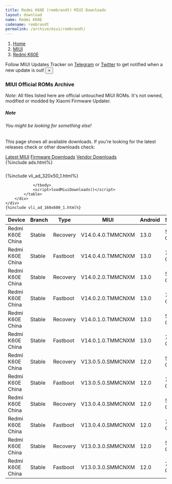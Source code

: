 ```yaml
---
title: Redmi K60E (rembrandt) MIUI Downloads
layout: download
name: Redmi K60E
codename: rembrandt
permalink: /archive/miui/rembrandt/
---
```

<nav aria-label="breadcrumb">
    <ol class="breadcrumb">
        <li class="breadcrumb-item"><a href="/">Home</a></li>
        <li class="breadcrumb-item"><a href="/miui/">MIUI</a></li>
        <li class="breadcrumb-item active" aria-current="page"><a href="/miui/rembrandt/">Redmi K60E</a></li>
    </ol>
</nav>
<div class="alert alert-primary alert-dismissible fade show" role="alert">
    Follow MIUI Updates Tracker on <a href="https://t.me/MIUIUpdatesTracker" class="alert-link">Telegram</a>
     or <a href="https://twitter.com/MiFwUpdater" class="alert-link">Twitter</a> to get notified when a new update is out!
    <button type="button" class="close" data-dismiss="alert" aria-label="Close">
        <span aria-hidden="true">&times;</span>
    </button>
</div>

### MIUI Official ROMs Archive
*Note*: All files listed here are official untouched MIUI ROMs. It's not owned, modified or modded by Xiaomi Firmware Updater.
<div class="card">
  <div class="card-body">
    <h5 class="card-title">Note</h5>
    <h6 class="card-subtitle mb-2 text-muted">You might be looking for something else!</h6>
    <p class="card-text">This page shows all available downloads.
     If you're looking for the latest releases check or other downloads check:</p>
    <a href="/miui/rembrandt/" class="card-link">Latest MIUI</a>
    <a href="/firmware/rembrandt/" class="card-link">Firmware Downloads</a>
    <a href="/vendor/rembrandt/" class="card-link">Vendor Downloads</a>
  </div>
</div>
{%include ads.html%}
<div class="row justify-content-center">
    <div class="col-10">
        <div class="table-responsive-md" style="margin-top: 25px;">
            {%include vli_ad_320x50_1.html%}
            <table id="miui" class="display dt-responsive nowrap compact table table-striped table-hover table-sm">
                <thead class="thead-dark">
                    <tr>
                        <th data-ref="device">Device</th>
                        <th data-ref="branch">Branch</th>
                        <th data-ref="type">Type</th>
                        <th data-ref="miui">MIUI</th>
                        <th data-ref="android">Android</th>
                        <th data-ref="size">Size</th>
                        <th data-ref="size">Date</th>
                        <th data-ref="link">Link</th>
                    </tr>
                </thead>
                <tbody>
                <tr><td>Redmi K60E China</td><td>Stable</td><td>Recovery</td><td>V14.0.4.0.TMMCNXM</td><td>13.0</td><td>5.8 GB</td><td>2023-09-07</td><td><a href="/miui/rembrandt/stable/V14.0.4.0.TMMCNXM/">Download</a></td></tr>
<tr><td>Redmi K60E China</td><td>Stable</td><td>Fastboot</td><td>V14.0.4.0.TMMCNXM</td><td>13.0</td><td>7.2 GB</td><td>2023-09-01</td><td><a href="/miui/rembrandt/stable/V14.0.4.0.TMMCNXM/">Download</a></td></tr>
<tr><td>Redmi K60E China</td><td>Stable</td><td>Recovery</td><td>V14.0.2.0.TMMCNXM</td><td>13.0</td><td>5.9 GB</td><td>2023-06-26</td><td><a href="/miui/rembrandt/stable/V14.0.2.0.TMMCNXM/">Download</a></td></tr>
<tr><td>Redmi K60E China</td><td>Stable</td><td>Fastboot</td><td>V14.0.2.0.TMMCNXM</td><td>13.0</td><td>7.3 GB</td><td>2023-06-09</td><td><a href="/miui/rembrandt/stable/V14.0.2.0.TMMCNXM/">Download</a></td></tr>
<tr><td>Redmi K60E China</td><td>Stable</td><td>Recovery</td><td>V14.0.1.0.TMMCNXM</td><td>13.0</td><td>5.9 GB</td><td>2023-04-25</td><td><a href="/miui/rembrandt/stable/V14.0.1.0.TMMCNXM/">Download</a></td></tr>
<tr><td>Redmi K60E China</td><td>Stable</td><td>Fastboot</td><td>V14.0.1.0.TMMCNXM</td><td>13.0</td><td>7.3 GB</td><td>2023-04-14</td><td><a href="/miui/rembrandt/stable/V14.0.1.0.TMMCNXM/">Download</a></td></tr>
<tr><td>Redmi K60E China</td><td>Stable</td><td>Recovery</td><td>V13.0.5.0.SMMCNXM</td><td>12.0</td><td>5.6 GB</td><td>2023-02-22</td><td><a href="/miui/rembrandt/stable/V13.0.5.0.SMMCNXM/">Download</a></td></tr>
<tr><td>Redmi K60E China</td><td>Stable</td><td>Fastboot</td><td>V13.0.5.0.SMMCNXM</td><td>12.0</td><td>7.1 GB</td><td>2023-02-16</td><td><a href="/miui/rembrandt/stable/V13.0.5.0.SMMCNXM/">Download</a></td></tr>
<tr><td>Redmi K60E China</td><td>Stable</td><td>Recovery</td><td>V13.0.4.0.SMMCNXM</td><td>12.0</td><td>5.7 GB</td><td>2023-01-13</td><td><a href="/miui/rembrandt/stable/V13.0.4.0.SMMCNXM/">Download</a></td></tr>
<tr><td>Redmi K60E China</td><td>Stable</td><td>Fastboot</td><td>V13.0.4.0.SMMCNXM</td><td>12.0</td><td>7.2 GB</td><td>2023-01-10</td><td><a href="/miui/rembrandt/stable/V13.0.4.0.SMMCNXM/">Download</a></td></tr>
<tr><td>Redmi K60E China</td><td>Stable</td><td>Recovery</td><td>V13.0.3.0.SMMCNXM</td><td>12.0</td><td>5.7 GB</td><td>2023-01-04</td><td><a href="/miui/rembrandt/stable/V13.0.3.0.SMMCNXM/">Download</a></td></tr>
<tr><td>Redmi K60E China</td><td>Stable</td><td>Fastboot</td><td>V13.0.3.0.SMMCNXM</td><td>12.0</td><td>7.2 GB</td><td>2022-12-23</td><td><a href="/miui/rembrandt/stable/V13.0.3.0.SMMCNXM/">Download</a></td></tr>

                </tbody>
                <script>loadMiuiDownloads()</script>
            </table>
        </div>
    </div>
    {%include vli_ad_160x600_1.html%}
</div>
